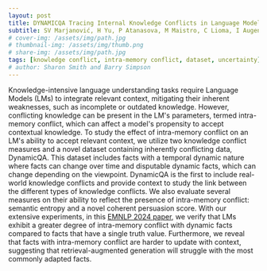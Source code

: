 ```yaml
---
layout: post
title: DYNAMICQA Tracing Internal Knowledge Conflicts in Language Models
subtitle: SV Marjanović, H Yu, P Atanasova, M Maistro, C Lioma, I Augenstein
# cover-img: /assets/img/path.jpg
# thumbnail-img: /assets/img/thumb.png
# share-img: /assets/img/path.jpg
tags: [knowledge conflict, intra-memory conflict, dataset, uncertainty]
# author: Sharon Smith and Barry Simpson
---
```


Knowledge-intensive language understanding tasks require Language Models (LMs) to integrate relevant context, mitigating their inherent weaknesses, such as incomplete or outdated knowledge. However, conflicting knowledge can be present in the LM's parameters, termed intra-memory conflict, which can affect a model's propensity to accept contextual knowledge. To study the effect of intra-memory conflict on an LM's ability to accept relevant context, we utilize two knowledge conflict measures and a novel dataset containing inherently conflicting data, DynamicQA. This dataset includes facts with a temporal dynamic nature where facts can change over time and disputable dynamic facts, which can change depending on the viewpoint. DynamicQA is the first to include real-world knowledge conflicts and provide context to study the link between the different types of knowledge conflicts. We also evaluate several measures on their ability to reflect the presence of intra-memory conflict: semantic entropy and a novel coherent persuasion score. With our extensive experiments, in this [EMNLP 2024 paper](https://arxiv.org/abs/2407.17023), we verify that LMs exhibit a greater degree of intra-memory conflict with dynamic facts compared to facts that have a single truth value. Furthermore, we reveal that facts with intra-memory conflict are harder to update with context, suggesting that retrieval-augmented generation will struggle with the most commonly adapted facts. 